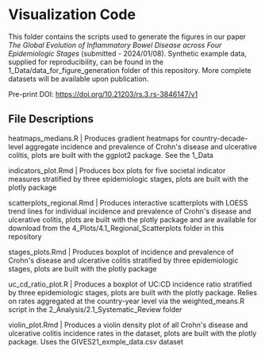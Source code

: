 # Visualization Code

This folder contains the scripts used to generate the figures in our paper *The Global Evolution of Inflammatory Bowel Disease across Four Epidemiologic Stages* (submitted - 2024/01/08). Synthetic example data, supplied for reproducibility, can be found in the 1_Data/data_for_figure_generation folder of this repository. More complete datasets will be available upon publication.

Pre-print DOI: https://doi.org/10.21203/rs.3.rs-3846147/v1

## File Descriptions

heatmaps_medians.R | Produces gradient heatmaps for country-decade-level aggregate incidence and prevalence of Crohn's disease and ulcerative colitis, plots are built with the ggplot2 package. See the 1_Data

indicators_plot.Rmd | Produces box plots for five societal indicator measures stratified by three epidemiologic stages, plots are built with the plotly package

scatterplots_regional.Rmd | Produces interactive scatterplots with LOESS trend lines for individual incidence and prevalence of Crohn's disease and ulcerative colitis, plots are built with the plotly package and are available for download from the 4_Plots/4.1_Regional_Scatterplots folder in this repository

stages_plots.Rmd | Produces boxplot of incidence and prevalence of Crohn's disease and ulcerative colitis stratified by three epidemiologic stages, plots are built with the plotly package

uc_cd_ratio_plot.R | Produces a boxplot of UC:CD incidence ratio stratified by three epidemiologic stages, plots are built with the plotly package. Relies on rates aggregated at the country-year level via the weighted_means.R script in the 2_Analysis/2.1_Systematic_Review folder

violin_plot.Rmd | Produces a violin density plot of all Crohn's disease and ulcerative colitis incidence rates in the dataset, plots are built with the plotly package. Uses the GIVES21_exmple_data.csv dataset